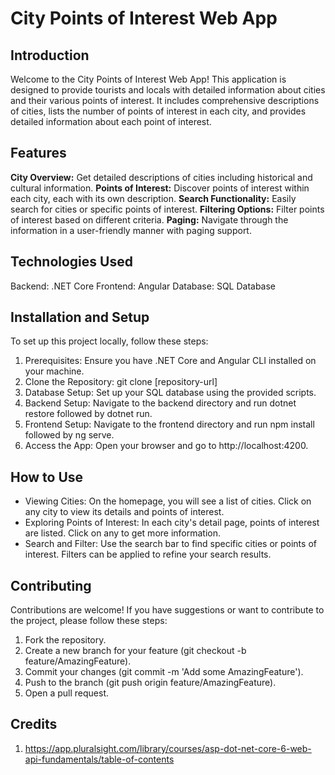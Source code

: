 # City Points of Interest Web App

## Introduction
Welcome to the City Points of Interest Web App! This application is designed to provide tourists and locals with detailed information about cities and their various points of interest. 
It includes comprehensive descriptions of cities, lists the number of points of interest in each city, and provides detailed information about each point of interest.

## Features
**City Overview:** Get detailed descriptions of cities including historical and cultural information.
**Points of Interest:** Discover points of interest within each city, each with its own description.
**Search Functionality:** Easily search for cities or specific points of interest.
**Filtering Options:** Filter points of interest based on different criteria.
**Paging:** Navigate through the information in a user-friendly manner with paging support.

## Technologies Used
Backend: .NET Core
Frontend: Angular
Database: SQL Database

## Installation and Setup
To set up this project locally, follow these steps:

1. Prerequisites: Ensure you have .NET Core and Angular CLI installed on your machine.
2. Clone the Repository: git clone [repository-url]
3. Database Setup: Set up your SQL database using the provided scripts.
4. Backend Setup: Navigate to the backend directory and run dotnet restore followed by dotnet run.
5. Frontend Setup: Navigate to the frontend directory and run npm install followed by ng serve.
6. Access the App: Open your browser and go to http://localhost:4200.
   
## How to Use
- Viewing Cities: On the homepage, you will see a list of cities. Click on any city to view its details and points of interest.
- Exploring Points of Interest: In each city's detail page, points of interest are listed. Click on any to get more information.
- Search and Filter: Use the search bar to find specific cities or points of interest. Filters can be applied to refine your search results.

## Contributing
Contributions are welcome! If you have suggestions or want to contribute to the project, please follow these steps:

1. Fork the repository.
2. Create a new branch for your feature (git checkout -b feature/AmazingFeature).
3. Commit your changes (git commit -m 'Add some AmazingFeature').
4. Push to the branch (git push origin feature/AmazingFeature).
5. Open a pull request.

## Credits
1. https://app.pluralsight.com/library/courses/asp-dot-net-core-6-web-api-fundamentals/table-of-contents
 
